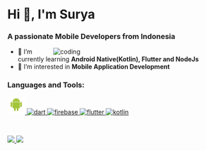 <h1 align="left">Hi 👋, I'm Surya</h1>
<h3 align="left">A passionate Mobile Developers from Indonesia</h3>
<img align="right" alt="coding" width="400" src="https://cdn.dribbble.com/users/1162077/screnshoots/3848914/programmer.gif">


- 🌱 I’m currently learning **Android Native(Kotlin), Flutter and NodeJs**
- 👀 I’m interested in **Mobile Application Development**

<p align="left">
</p>

<h3 align="left">Languages and Tools:</h3>
<p align="left"> <a href="https://developer.android.com" target="_blank" rel="noreferrer"> <img src="https://raw.githubusercontent.com/devicons/devicon/master/icons/android/android-original-wordmark.svg" alt="android" width="40" height="40"/> </a> <a href="https://dart.dev" target="_blank" rel="noreferrer"> <img src="https://www.vectorlogo.zone/logos/dartlang/dartlang-icon.svg" alt="dart" width="40" height="40"/> </a> <a href="https://firebase.google.com/" target="_blank" rel="noreferrer"> <img src="https://www.vectorlogo.zone/logos/firebase/firebase-icon.svg" alt="firebase" width="40" height="40"/> </a> <a href="https://flutter.dev" target="_blank" rel="noreferrer"> <img src="https://www.vectorlogo.zone/logos/flutterio/flutterio-icon.svg" alt="flutter" width="40" height="40"/> </a> <a href="https://kotlinlang.org" target="_blank" rel="noreferrer"> <img src="https://www.vectorlogo.zone/logos/kotlinlang/kotlinlang-icon.svg" alt="kotlin" width="40" height="40"/> </a> </p>

<br>
<p align="left">
<a href="https://github.com/GdeSwiyasa">
  <img height="180em" src="https://github-readme-stats-eight-theta.vercel.app/api?username=suryaant&show_icons=true&theme=algolia&include_all_commits=true&count_private=true"/>
  <img height="180em" src="https://github-readme-stats-eight-theta.vercel.app/api/top-langs/?username=suryaant&layout=compact&langs_count=8&theme=algolia"/>
</a>
</p>
